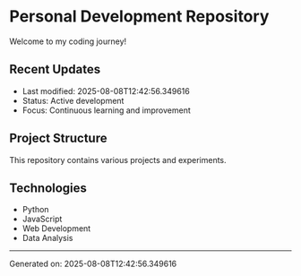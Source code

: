 # Personal Development Repository

Welcome to my coding journey! 

## Recent Updates
- Last modified: 2025-08-08T12:42:56.349616
- Status: Active development
- Focus: Continuous learning and improvement

## Project Structure
This repository contains various projects and experiments.

## Technologies
- Python
- JavaScript  
- Web Development
- Data Analysis

---
Generated on: 2025-08-08T12:42:56.349616
